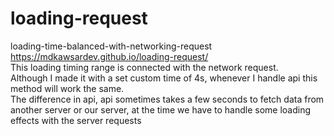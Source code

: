 # loading-request
loading-time-balanced-with-networking-request
https://mdkawsardev.github.io/loading-request/
<br>
This loading timing range is connected with the network request.
<br>
Although I made it with a set custom time of 4s, whenever I handle api this method will work the same.
<br>
The difference in api, api sometimes takes a few seconds to fetch data from another server or our server, at the time we have to handle some loading effects with the server requests
